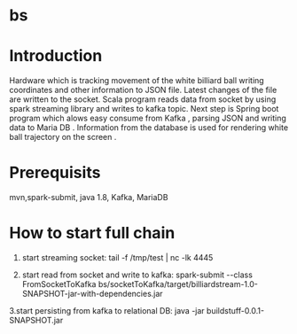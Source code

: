 # bs
# Introduction

Hardware which is tracking movement of the white billiard ball writing coordinates and other information to JSON file. Latest changes of the file are written to the socket. Scala program reads data from socket by using spark streaming library and writes to kafka topic. Next step is Spring boot program which alows easy consume from Kafka , parsing JSON and writing data to Maria DB . Information from the database is used for rendering white ball trajectory on the screen .


# Prerequisits

mvn,spark-submit, java 1.8, Kafka, MariaDB

# How to start full chain

1. start streaming socket: tail -f /tmp/test | nc -lk 4445

2. start read from socket and write to kafka: spark-submit --class FromSocketToKafka bs/socketToKafka/target/billiardstream-1.0-SNAPSHOT-jar-with-dependencies.jar

3.start persisting from kafka to relational DB: java -jar buildstuff-0.0.1-SNAPSHOT.jar
